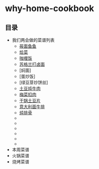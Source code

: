 # why-home-cookbook

## 目录
* 我们两会做的菜谱列表
	* [莜面鱼鱼](#横线)
	* [烩菜](#横线)
	* [咖喱饭](#横线)
	* [苏格兰打卤面](#横线)
	* [焖面]
	* [蛋炒饭]
	* [绿豆芽炒饼丝]
	* [土豆炖牛肉](#横线)
	* [梅菜扣肉](#横线)
	* [干锅土豆片](#横线)
	* [意大利面牛排](#横线)
	* [炖排骨](#横线)
	* [](#横线)
	* [](#横线)
	* [](#横线)
	* [](#横线)
	* [](#横线)
	* [](#横线)
* 本周菜谱
* 火锅菜谱
* 烧烤菜谱





